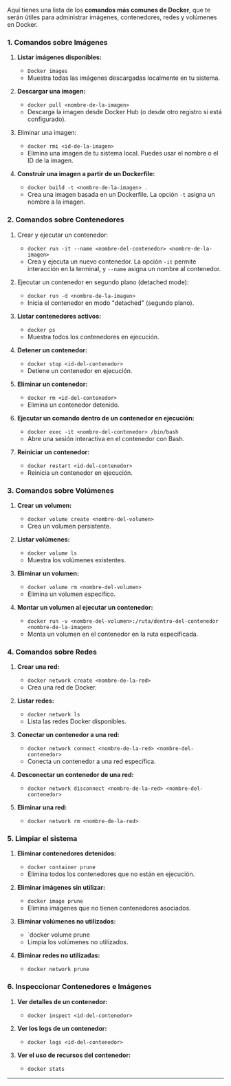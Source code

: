 Aquí tienes una lista de los **comandos más comunes de Docker**, que te serán útiles para administrar imágenes, contenedores, redes y volúmenes en Docker.

### 1. **Comandos sobre Imágenes**

1. **Listar imágenes disponibles:**
	- `Docker images`
	- Muestra todas las imágenes descargadas localmente en tu sistema.
    
2. **Descargar una imagen:**
	- `docker pull <nombre-de-la-imagen>`
	- Descarga la imagen desde Docker Hub (o desde otro registro si está configurado).
    
3. Eliminar una imagen:
	- `docker rmi <id-de-la-imagen>`
	- Elimina una imagen de tu sistema local. Puedes usar el nombre o el ID de la imagen.
    
4. **Construir una imagen a partir de un Dockerfile:**
	- `docker build -t <nombre-de-la-imagen> .`
	- Crea una imagen basada en un Dockerfile. La opción `-t` asigna un nombre a la imagen.

### 2. **Comandos sobre Contenedores**

1. Crear y ejecutar un contenedor:
	- `docker run -it --name <nombre-del-contenedor> <nombre-de-la-imagen>`
	- Crea y ejecuta un nuevo contenedor. La opción `-it` permite interacción en la terminal, y `--name` asigna un nombre al contenedor.

2. Ejecutar un contenedor en segundo plano (detached mode):
	- `docker run -d <nombre-de-la-imagen>`
	- Inicia el contenedor en modo "detached" (segundo plano).

3. **Listar contenedores activos:**
	- `docker ps`
	- Muestra todos los contenedores en ejecución.

4. **Detener un contenedor:**
	- `docker stop <id-del-contenedor>`
	- Detiene un contenedor en ejecución.

5. **Eliminar un contenedor:**
	- `docker rm <id-del-contenedor>`
	- Elimina un contenedor detenido.

6. **Ejecutar un comando dentro de un contenedor en ejecución:**
	- `docker exec -it <nombre-del-contenedor> /bin/bash`
	- Abre una sesión interactiva en el contenedor con Bash.

7. **Reiniciar un contenedor:**
	- `docker restart <id-del-contenedor>`
	- Reinicia un contenedor en ejecución.


### 3. **Comandos sobre Volúmenes**

1. **Crear un volumen:**
	- `docker volume create <nombre-del-volumen>`
	- Crea un volumen persistente.

2. **Listar volúmenes:**
	- `docker volume ls`
	- Muestra los volúmenes existentes.

3. **Eliminar un volumen:**
	- `docker volume rm <nombre-del-volumen>`
	- Elimina un volumen específico.

4. **Montar un volumen al ejecutar un contenedor:**
	- `docker run -v <nombre-del-volumen>:/ruta/dentro-del-contenedor <nombre-de-la-imagen>`
	- Monta un volumen en el contenedor en la ruta especificada.

### 4. **Comandos sobre Redes**

1. **Crear una red:**
	- `docker network create <nombre-de-la-red>`
	- Crea una red de Docker.

2. **Listar redes:**
	- `docker network ls`
	- Lista las redes Docker disponibles.

3. **Conectar un contenedor a una red:**
	- `docker network connect <nombre-de-la-red> <nombre-del-contenedor>`
	- Conecta un contenedor a una red específica.

4. **Desconectar un contenedor de una red:**
	- `docker network disconnect <nombre-de-la-red> <nombre-del-contenedor>`

5. **Eliminar una red:**
	- `docker network rm <nombre-de-la-red>`

### 5. **Limpiar el sistema**

1. **Eliminar contenedores detenidos:**
	- `docker container prune`
	- Elimina todos los contenedores que no están en ejecución.

2. **Eliminar imágenes sin utilizar:**
	- `docker image prune`
	- Elimina imágenes que no tienen contenedores asociados.

3. **Eliminar volúmenes no utilizados:**
	- `docker volume prune
	- Limpia los volúmenes no utilizados.

4. **Eliminar redes no utilizadas:**
	- `docker network prune`

### 6. **Inspeccionar Contenedores e Imágenes**

1. **Ver detalles de un contenedor:**
	- `docker inspect <id-del-contenedor>`

2. **Ver los logs de un contenedor:**
	- `docker logs <id-del-contenedor>`

3. **Ver el uso de recursos del contenedor:**
	- `docker stats`

---
